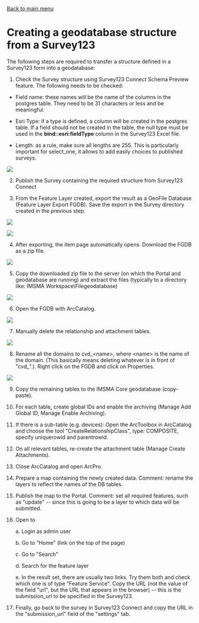 [Back to main menu](../index.md)  

Creating a geodatabase structure from a Survey123
======================

The following steps are required to transfer a structure defined in a
Survey123 form into a geodatabase:

1.  Check the Survey structure using Survey123 Connect Schema Preview
    feature. The following needs to be checked:

-   Field name: these names will be the name of the columns in the
    postgres table. They need to be 31 characters or less and be
    meaningful.

-   Esri Type: if a type is defined, a column will be created in the
    postgres table. If a field should not be created in the table, the
    null type must be used in the **bind::esri:fieldType** column in the
    Survey123 Excel file.

-   Length: as a rule, make sure all lengths are 255. This is
    particularly important for select\_one, it allows to add easily
    choices to published surveys.

![](media/Creating_a_geodatabase_structure_from_a_Survey123/image1.png)


2.  Publish the Survey containing the required structure from Survey123
    Connect

3.  From the Feature Layer created, export the result as a GeoFile
    Database (Feature Layer Export FGDB). Save the export in the Survey
    directory created in the previous step.

![](media/Creating_a_geodatabase_structure_from_a_Survey123/image2.png)


![](media/Creating_a_geodatabase_structure_from_a_Survey123/image3.png)


4.  After exporting, the item page automatically opens. Download the
    FGDB as a zip file.

![](media/Creating_a_geodatabase_structure_from_a_Survey123/image4.png)


5.  Copy the downloaded zip file to the server (on which the Portal and
    geodatabase are running) and extract the files (typically to a
    directory like: IMSMA Workspace\\Filegeodatabase)

![](media/Creating_a_geodatabase_structure_from_a_Survey123/image5.png)


6.  Open the FGDB with ArcCatalog.

![](media/Creating_a_geodatabase_structure_from_a_Survey123/image6.png)


7.  Manually delete the relationship and attachment tables.

![](media/Creating_a_geodatabase_structure_from_a_Survey123/image7.png)


8.  Rename all the domains to cvd\_\<name\>, where \<name\> is the name
    of the domain. (This basically means deleting whatever is in front
    of "cvd\_".). Right click on the FGDB and click on Properties.

![](media/Creating_a_geodatabase_structure_from_a_Survey123/image8.png)


9.  Copy the remaining tables to the IMSMA Core geodatabase
    (copy-paste).

10. For each table, create global IDs and enable the archiving (Manage
    Add Global ID, Manage Enable Archiving).

11. If there is a sub-table (e.g. devices): Open the ArcToolbox in
    ArcCatalog and choose the tool "CreateRelationshipClass", type:
    COMPOSITE, specify uniquerowid and parentrowid.

12. On all relevant tables, re-create the attachment table (Manage
    Create Attachments).

13. Close ArcCatalog and open ArcPro.

14. Prepare a map containing the newly created data. Comment: rename the
    layers to reflect the names of the DB tables.

15. Publish the map to the Portal. Comment: set all required features,
    such as "update" -- since this is going to be a layer to which data
    will be submitted.

16. Open to

    a.  Login as admin user

    b.  Go to "Home" (link on the top of the page)

    c.  Go to "Search"

    d.  Search for the feature layer

    e.  In the result set, there are usually two links. Try them both
        and check which one is of type "Feature Service". Copy the URL
        (not the value of the field "url", but the URL that appears in
        the browser) -- this is the submission\_url to be specified in
        the Survey123.

17. Finally, go back to the survey in Survey123 Connect and copy the URL
    in the "submission\_url" field of the "settings" tab.
